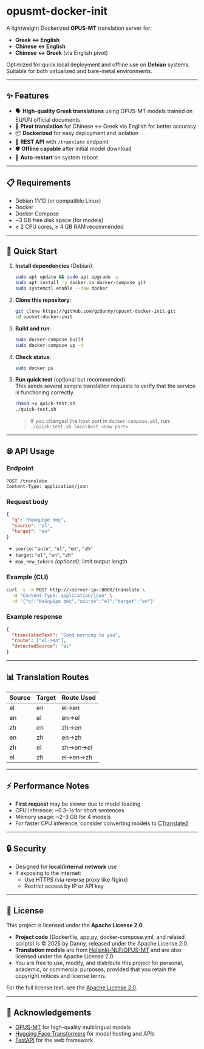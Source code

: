 # opusmt-docker-init

A lightweight Dockerized **OPUS-MT** translation server for:

- **Greek ↔ English**
- **Chinese ↔ English**
- **Chinese ↔ Greek** (via English pivot)

Optimized for quick local deployment and offline use on **Debian** systems.  
Suitable for both virtualized and bare-metal environments.

---

## ✨ Features

- 🗣 **High-quality Greek translations** using OPUS-MT models trained on EU/UN official documents
- 🔄 **Pivot translation** for Chinese ↔ Greek via English for better accuracy
- 📦 **Dockerized** for easy deployment and isolation
- 🔌 **REST API** with `/translate` endpoint
- 🛡 **Offline capable** after initial model download
- 🔁 **Auto-restart** on system reboot

---

## 📋 Requirements

- Debian 11/12 (or compatible Linux)
- Docker
- Docker Compose
- ~3 GB free disk space (for models)
- ≥ 2 CPU cores, ≥ 4 GB RAM recommended

---

## 🚀 Quick Start

1. **Install dependencies** (Debian):
   ```bash
   sudo apt update && sudo apt upgrade -y
   sudo apt install -y docker.io docker-compose git
   sudo systemctl enable --now docker
   ```

2. **Clone this repository**:
   ```bash
   git clone https://github.com/gzdanny/opusmt-docker-init.git
   cd opusmt-docker-init
   ```

3. **Build and run**:
   ```bash
   sudo docker-compose build
   sudo docker-compose up -d
   ```

4. **Check status**:
   ```bash
   sudo docker ps
   ```

5. **Run quick test** (optional but recommended):  
   This sends several sample translation requests to verify that the service is functioning correctly.
   ```bash
   chmod +x quick-test.sh
   ./quick-test.sh
   ```
   > If you changed the host port in `docker-compose.yml`, run:  
   > `./quick-test.sh localhost <new-port>`

---

## 🌐 API Usage

### Endpoint
```
POST /translate
Content-Type: application/json
```

### Request body
```json
{
  "q": "Καλημέρα σας",
  "source": "el",
  "target": "en"
}
```
- `source`: `"auto"`, `"el"`, `"en"`, `"zh"`
- `target`: `"el"`, `"en"`, `"zh"`
- `max_new_tokens` *(optional)*: limit output length

### Example (CLI)
```bash
curl -s -X POST http://<server-ip>:8000/translate \
  -H "Content-Type: application/json" \
  -d '{"q":"Καλημέρα σας","source":"el","target":"en"}'
```

### Example response
```json
{
  "translatedText": "Good morning to you",
  "route": ["el->en"],
  "detectedSource": "el"
}
```

---

## 📊 Translation Routes

| Source | Target | Route Used |
|--------|--------|------------|
| el     | en     | el→en      |
| en     | el     | en→el      |
| zh     | en     | zh→en      |
| en     | zh     | en→zh      |
| zh     | el     | zh→en→el   |
| el     | zh     | el→en→zh   |

---

## ⚡ Performance Notes

- **First request** may be slower due to model loading
- CPU inference: ~0.3–1s for short sentences
- Memory usage: ~2–3 GB for 4 models
- For faster CPU inference, consider converting models to [CTranslate2](https://opennmt.net/CTranslate2/)

---

## 🔒 Security

- Designed for **local/internal network** use
- If exposing to the internet:
  - Use HTTPS (via reverse proxy like Nginx)
  - Restrict access by IP or API key

---

## 📜 License

This project is licensed under the **Apache License 2.0**.

- **Project code** (Dockerfile, app.py, docker-compose.yml, and related scripts) is © 2025 by Danny, released under the Apache License 2.0.
- **Translation models** are from [Helsinki-NLP/OPUS-MT](https://huggingface.co/Helsinki-NLP) and are also licensed under the Apache License 2.0.
- You are free to use, modify, and distribute this project for personal, academic, or commercial purposes, provided that you retain the copyright notices and license terms.

For the full license text, see the [Apache License 2.0](https://www.apache.org/licenses/LICENSE-2.0).

---

## 🙌 Acknowledgements

- [OPUS-MT](https://opus.nlpl.eu/Opus-MT.php) for high-quality multilingual models
- [Hugging Face Transformers](https://huggingface.co/transformers/) for model hosting and APIs
- [FastAPI](https://fastapi.tiangolo.com/) for the web framework
```
